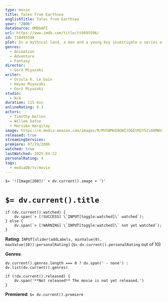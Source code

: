 ```yaml
---
type: movie
title: Tales from Earthsea
englishTitle: Tales from Earthsea
year: "2006"
dataSource: OMDbAPI
url: https://www.imdb.com/title/tt0495596/
id: tt0495596
plot: In a mythical land, a man and a young boy investigate a series of unusual occurrences.
genres:
  - Animation
  - Adventure
  - Fantasy
director:
  - Gorô Miyazaki
writer:
  - Ursula K. Le Guin
  - Hayao Miyazaki
  - Gorô Miyazaki
studio:
  - N/A
duration: 115 min
onlineRating: 6.3
actors:
  - Timothy Dalton
  - Willem Dafoe
  - Mariska Hargitay
image: https://m.media-amazon.com/images/M/MV5BMmI0OWI1OGEtM2Y5Zi00MWViLWE5ZjctMDNlNGE1OWJiZTU1XkEyXkFqcGc@._V1_SX300.jpg
released: true
streamingServices: 
premiere: 07/29/2006
watched: true
lastWatched: 2025-04-22
personalRating: 4
tags:
  - mediaDB/tv/movie
---
```

`$= '![Image|200](' + dv.current().image + ')'`
# `$= dv.current().title`

```dataviewjs
if (dv.current().watched) {
	dv.span(`> [!SUCCESS] \`INPUT[toggle:watched]\` watched`);
} else {
	dv.span(`> [!WARNING] \`INPUT[toggle:watched]\` not yet watched`);
}
```

**Rating**:  `INPUT[slider(addLabels, minValue(0), maxValue(10)):personalRating]` (`$= dv.current().personalRating` out of 10)

**Genres**:
```dataviewjs
dv.current().genres.length === 0 ? dv.span(' - none') : dv.list(dv.current().genres)
```

```dataviewjs
if (!dv.current().released) {
	dv.span('**Not released** The movie is not yet released.')
}
```
**Premiered**: `$= dv.current().premiere`
